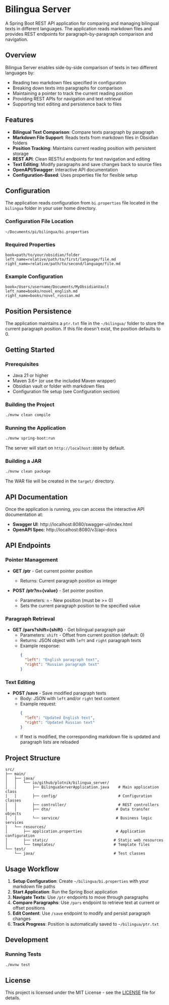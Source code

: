 # Bilingua Server

A Spring Boot REST API application for comparing and managing bilingual texts in different languages. The application reads markdown files and provides REST endpoints for paragraph-by-paragraph comparison and navigation.

## Overview

Bilingua Server enables side-by-side comparison of texts in two different languages by:
- Reading two markdown files specified in configuration
- Breaking down texts into paragraphs for comparison
- Maintaining a pointer to track the current reading position
- Providing REST APIs for navigation and text retrieval
- Supporting text editing and persistence back to files

## Features

- **Bilingual Text Comparison**: Compare texts paragraph by paragraph
- **Markdown File Support**: Reads texts from markdown files in Obsidian folders
- **Position Tracking**: Maintains current reading position with persistent storage
- **REST API**: Clean RESTful endpoints for text navigation and editing
- **Text Editing**: Modify paragraphs and save changes back to source files
- **OpenAPI/Swagger**: Interactive API documentation
- **Configuration-Based**: Uses properties file for flexible setup

## Configuration

The application reads configuration from `bi.properties` file located in the `bilingua` folder in your user home directory.

### Configuration File Location
```
~/Documents/pi/bilingua/bi.properties
```

### Required Properties
```properties
book=path/to/your/obsidian/folder
left_name=relative/path/to/first/language/file.md
right_name=relative/path/to/second/language/file.md
```

### Example Configuration
```properties
book=/Users/username/Documents/MyObsidianVault
left_name=books/novel_english.md
right_name=books/novel_russian.md
```

## Position Persistence

The application maintains a `ptr.txt` file in the `~/bilingua/` folder to store the current paragraph position. If this file doesn't exist, the position defaults to 0.

## Getting Started

### Prerequisites

- Java 21 or higher
- Maven 3.6+ (or use the included Maven wrapper)
- Obsidian vault or folder with markdown files
- Configuration file setup (see Configuration section)

### Building the Project

```bash
./mvnw clean compile
```

### Running the Application

```bash
./mvnw spring-boot:run
```

The server will start on `http://localhost:8080` by default.

### Building a JAR

```bash
./mvnw clean package
```

The WAR file will be created in the `target/` directory.

## API Documentation

Once the application is running, you can access the interactive API documentation at:

- **Swagger UI**: http://localhost:8080/swagger-ui/index.html
- **OpenAPI Spec**: http://localhost:8080/v3/api-docs

## API Endpoints

### Pointer Management

- **GET /ptr** - Get current pointer position
  - Returns: Current paragraph position as integer

- **POST /ptr?n={value}** - Set pointer position
  - Parameters: `n` - New position (must be >= 0)
  - Sets the current paragraph position to the specified value

### Paragraph Retrieval

- **GET /pars?shift={shift}** - Get bilingual paragraph pair
  - Parameters: `shift` - Offset from current position (default: 0)
  - Returns: JSON object with `left` and `right` paragraph texts
  - Example response:
    ```json
    {
      "left": "English paragraph text",
      "right": "Russian paragraph text"
    }
    ```

### Text Editing

- **POST /save** - Save modified paragraph texts
  - Body: JSON with `left` and/or `right` text content
  - Example request:
    ```json
    {
      "left": "Updated English text",
      "right": "Updated Russian text"
    }
    ```
  - If text is modified, the corresponding markdown file is updated and paragraph lists are reloaded

## Project Structure

```
src/
├── main/
│   ├── java/
│   │   └── io/github/plotnik/bilingua_server/
│   │       ├── BilinguaServerApplication.java    # Main application class
│   │       ├── config/                           # Configuration classes
│   │       ├── controller/                       # REST controllers
│   │       ├── dto/                             # Data transfer objects
│   │       └── service/                         # Business logic services
│   └── resources/
│       ├── application.properties               # Application configuration
│       ├── static/                             # Static web resources
│       └── templates/                          # Template files
└── test/
    └── java/                                   # Test classes
```

## Usage Workflow

1. **Setup Configuration**: Create `~/bilingua/bi.properties` with your markdown file paths
2. **Start Application**: Run the Spring Boot application
3. **Navigate Texts**: Use `/ptr` endpoints to move through paragraphs
4. **Compare Paragraphs**: Use `/pars` endpoint to retrieve text at current or offset positions
5. **Edit Content**: Use `/save` endpoint to modify and persist paragraph changes
6. **Track Progress**: Position is automatically saved to `~/bilingua/ptr.txt`

## Development

### Running Tests

```bash
./mvnw test
```

## License

This project is licensed under the MIT License - see the [LICENSE](LICENSE) file for details.
